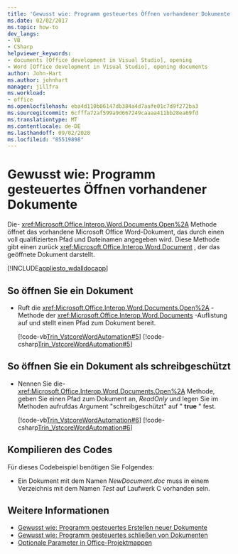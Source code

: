 ```yaml
---
title: 'Gewusst wie: Programm gesteuertes Öffnen vorhandener Dokumente'
ms.date: 02/02/2017
ms.topic: how-to
dev_langs:
- VB
- CSharp
helpviewer_keywords:
- documents [Office development in Visual Studio], opening
- Word [Office development in Visual Studio], opening documents
author: John-Hart
ms.author: johnhart
manager: jillfra
ms.workload:
- office
ms.openlocfilehash: eba4d110b06147db384a4d7aafe01c7d9f272ba3
ms.sourcegitcommit: 6cfffa72af599a9d667249caaaa411bb28ea69fd
ms.translationtype: MT
ms.contentlocale: de-DE
ms.lasthandoff: 09/02/2020
ms.locfileid: "85519898"
---
```

# <a name="how-to-programmatically-open-existing-documents"></a>Gewusst wie: Programm gesteuertes Öffnen vorhandener Dokumente
  Die- <xref:Microsoft.Office.Interop.Word.Documents.Open%2A> Methode öffnet das vorhandene Microsoft Office Word-Dokument, das durch einen voll qualifizierten Pfad und Dateinamen angegeben wird. Diese Methode gibt einen zurück <xref:Microsoft.Office.Interop.Word.Document> , der das geöffnete Dokument darstellt.

 [!INCLUDE[appliesto_wdalldocapp](../vsto/includes/appliesto-wdalldocapp-md.md)]

## <a name="to-open-a-document"></a>So öffnen Sie ein Dokument

- Ruft die <xref:Microsoft.Office.Interop.Word.Documents.Open%2A> -Methode der <xref:Microsoft.Office.Interop.Word.Documents> -Auflistung auf und stellt einen Pfad zum Dokument bereit.

     [!code-vb[Trin_VstcoreWordAutomation#5](../vsto/codesnippet/VisualBasic/Trin_VstcoreWordAutomationVB/ThisDocument.vb#5)]
     [!code-csharp[Trin_VstcoreWordAutomation#5](../vsto/codesnippet/CSharp/Trin_VstcoreWordAutomationCS/ThisDocument.cs#5)]

## <a name="to-open-a-document-as-read-only"></a>So öffnen Sie ein Dokument als schreibgeschützt

- Nennen Sie die- <xref:Microsoft.Office.Interop.Word.Documents.Open%2A> Methode, geben Sie einen Pfad zum Dokument an, *ReadOnly* und legen Sie im Methoden aufrufdas Argument "schreibgeschützt" auf " **true** " fest.

     [!code-vb[Trin_VstcoreWordAutomation#6](../vsto/codesnippet/VisualBasic/Trin_VstcoreWordAutomationVB/ThisDocument.vb#6)]
     [!code-csharp[Trin_VstcoreWordAutomation#6](../vsto/codesnippet/CSharp/Trin_VstcoreWordAutomationCS/ThisDocument.cs#6)]

## <a name="compile-the-code"></a>Kompilieren des Codes
 Für dieses Codebeispiel benötigen Sie Folgendes:

- Ein Dokument mit dem Namen *NewDocument.doc* muss in einem Verzeichnis mit dem Namen *Test* auf Laufwerk C vorhanden sein.

## <a name="see-also"></a>Weitere Informationen
- [Gewusst wie: Programm gesteuertes Erstellen neuer Dokumente](../vsto/how-to-programmatically-create-new-documents.md)
- [Gewusst wie: Programm gesteuertes schließen von Dokumenten](../vsto/how-to-programmatically-close-documents.md)
- [Optionale Parameter in Office-Projektmappen](../vsto/optional-parameters-in-office-solutions.md)
